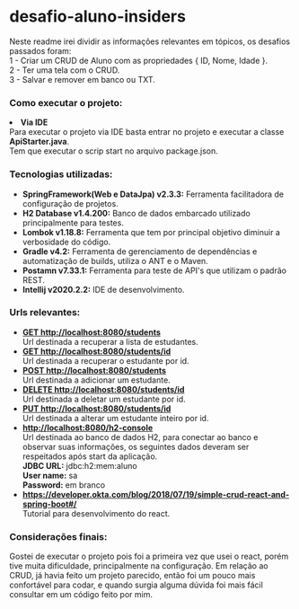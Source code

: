 <h1><b>desafio-aluno-insiders</b></h1>   
Neste readme irei dividir as informações relevantes em tópicos, os desafios passados foram:
<br>
1 - Criar um CRUD de Aluno com as propriedades { ID, Nome, Idade }.
<br>
2 - Ter uma tela com o CRUD.
<br>
3 - Salvar e remover em banco ou TXT.

<h3><b>Como executar o projeto:</b></h3>

   <LI><b>Via IDE</b><br>
    Para executar o projeto via IDE basta entrar no projeto e executar a classe <b>ApiStarter.java</b>.
    <br>
    Tem que executar o scrip start no arquivo package.json.
</UL>
    
<h3><b>Tecnologias utilizadas:</b></h3>
<UL>
  <LI><b>SpringFramework(Web e DataJpa) v2.3.3:</b> Ferramenta facilitadora de configuração de projetos.</LI>
  <LI><b>H2 Database v1.4.200:</b> Banco de dados embarcado utilizado principalmente para testes.</LI> 
  <LI><b>Lombok v1.18.8:</b> Ferramenta que tem por principal objetivo diminuir a verbosidade do código.</LI> 
  <LI><b>Gradle v4.2:</b> Ferramenta de gerenciamento de dependências e automatização de builds, utiliza o ANT e o Maven.</LI>
  <LI><b>Postamn v7.33.1:</b> Ferramenta para teste de API's que utilizam o padrão REST.</LI>
  <LI><b>Intellij v2020.2.2:</b> IDE de desenvolvimento.</LI>
</UL>

<h3><b>Urls relevantes:</b></h3>
  <UL>
  <LI><b><a href='http://localhost:8080/students'>GET http://localhost:8080/students</a></b><br>
      Url destinada a recuperar a lista de estudantes.
  <LI><b><a href='http://localhost:8080/students/id'>GET http://localhost:8080/students/id</a></b><br>
        Url destinada a recuperar o estudante por id.  
  <LI><b><a href='http://localhost:8080/students'>POST http://localhost:8080/students</a></b><br>
        Url destinada a adicionar um estudante. 
  <LI><b><a href='http://localhost:8080/students/id'>DELETE http://localhost:8080/students/id</a></b><br>
        Url destinada a deletar um estudante por id.
  <LI><b><a href='http://localhost:8080/students/id'>PUT http://localhost:8080/students/id</a></b><br>
        Url destinada a alterar um estudante inteiro por id.                   
  <LI><b><a href='http://localhost:8080/h2-console'>http://localhost:8080/h2-console</a></b><br>
    Url destinada ao banco de dados H2, para conectar ao banco e observar suas informações, os seguintes dados deveram ser         respeitados após start da aplicação.<br>
    <b>JDBC URL:</b> jdbc:h2:mem:aluno<br>
    <b>User name:</b> sa<br>
    <b>Password:</b> em branco<br>
  <LI><b><a href='https://developer.okta.com/blog/2018/07/19/simple-crud-react-and-spring-boot#/'>https://developer.okta.com/blog/2018/07/19/simple-crud-react-and-spring-boot#/</a></b><br>
      Tutorial para desenvolvimento do react. 
</UL>

<h3><b>Considerações finais:</b></h3>
  Gostei de executar o projeto pois foi a primeira vez que usei o react, porém tive muita dificuldade, principalmente na configuração. Em relação ao CRUD, já havia feito um projeto parecido, então foi um pouco mais confortável para codar, e quando surgia alguma dúvida foi mais fácil consultar em um código feito por mim. 
